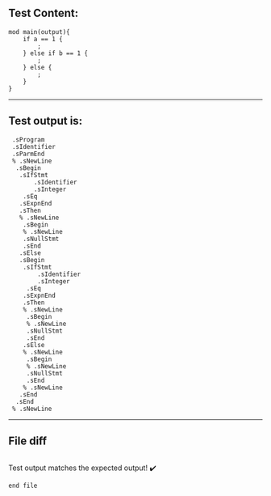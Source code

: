 
Test Content: 
-------------------------
```
mod main(output){
    if a == 1 {
        ;
    } else if b == 1 {
        ;
    } else {
        ;
    }
}

```
------------------------
Test output is: 
-------------------------
```
 .sProgram
 .sIdentifier
 .sParmEnd
 % .sNewLine
  .sBegin
   .sIfStmt
       .sIdentifier
       .sInteger
    .sEq
   .sExpnEnd
   .sThen
   % .sNewLine
    .sBegin
    % .sNewLine
    .sNullStmt
    .sEnd
   .sElse
   .sBegin
    .sIfStmt
        .sIdentifier
        .sInteger
     .sEq
    .sExpnEnd
    .sThen
    % .sNewLine
     .sBegin
     % .sNewLine
     .sNullStmt
     .sEnd
    .sElse
    % .sNewLine
     .sBegin
     % .sNewLine
     .sNullStmt
     .sEnd
    % .sNewLine
   .sEnd
  .sEnd
 % .sNewLine

```
------------------------

File diff
-------------------------
```diff

```
Test output matches the expected output! :heavy_check_mark:

```
end file
